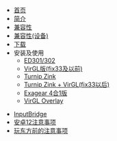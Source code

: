 <!-- docs/_sidebar.md -->

- [首页](/README.md)
- [简介](/overview.md)
- [兼容性](/compatibility.md)
- [兼容性(设备)](compatibility4devices.md)
- [下载](/download.md)
- 安装及使用
  - [ED301/302](inst/ed.md)
  - [VirGL版(fix33及以前)](inst/virgl.md)
  - [Turnip Zink](inst/turnip_zink.md)
  - [Turnip Zink + VirGL(fix33以后)](inst/turnip_zink+virgl.md)
  - [Exagear 4合1版](inst/4in1.md)
  - [VirGL Overlay](inst/virgl_overlay.md)

<!-- I won't write this document, because it is too difficult to use. :P
  - [VirGL vtest](inst/vtest.md)
-->

- [InputBridge](inputbridge.md)
- [安卓12注意事项](android12.md)
- [玩东方前的注意事项](/touhou.md)
